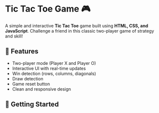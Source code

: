 # Tic Tac Toe Game 🎮

A simple and interactive **Tic Tac Toe** game built using **HTML, CSS, and JavaScript**. Challenge a friend in this classic two-player game of strategy and skill!

## 🧩 Features

- Two-player mode (Player X and Player O)
- Interactive UI with real-time updates
- Win detection (rows, columns, diagonals)
- Draw detection
- Game reset button
- Clean and responsive design

## 🚀 Getting Started

 

